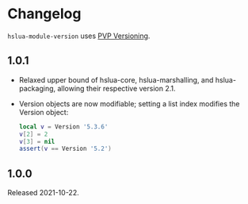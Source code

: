 # Changelog

`hslua-module-version` uses [PVP Versioning][].

## 1.0.1

-   Relaxed upper bound of hslua-core, hslua-marshalling, and
    hslua-packaging, allowing their respective version 2.1.

-   Version objects are now modifiable; setting a list index
    modifies the Version object:

    ```lua
    local v = Version '5.3.6'
    v[2] = 2
    v[3] = nil
    assert(v == Version '5.2')
    ```

## 1.0.0

Released 2021-10-22.

  [PVP Versioning]: https://pvp.haskell.org
